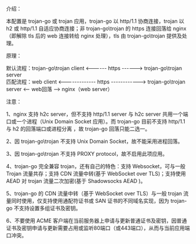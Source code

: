 介绍：

本配置是 trojan-go 或 trojan 应用，trojan-go 以 http/1.1 协商连接，trojan 以 h2 或 http/1.1 自适应协商连接；非 trojan-go\trojan 的 https 连接回落给 nginx（即解除 tls 后的 web 连接转给 nginx 处理），tls 由 trojan-go\trojan 提供及处理。

原理：

默认流程：trojan-go\trojan client <------ https ------> trojan-go\trojan server  
匹配流程：web client <------------- https ------------> trojan-go\trojan server <-- web回落 --> nginx（web server）

注意：

1、nginx 支持 h2c server，但不支持 http/1.1 server 与 h2c server 共用一个端口或一个进程（Unix Domain Socket 应用）。而 trojan-go 目前不支持 http/1.1 与 h2 的回落端口或进程分离 ，故 trojan-go 回落只能二选一。

2、因 trojan-go\trojan 不支持 Unix Domain Socket，故不能采用进程回落。

3、因 trojan-go\trojan 不支持 PROXY protocol，故不启用此项应用。

4、trojan-go 完全兼容 trojan，还有自己的特色：支持 Websocket，可与一般 Trojan 流量共存；支持 CDN 流量中转(基于 WebSocket over TLS)；支持使用 AEAD 对 trojan 流量二次加密(基于 Shadowsocks AEAD )。

5、trojan-go 的 CDN 流量中转（基于 WebSocket over TLS）与一般 trojan 流量同时使用，仅支持使用通配符证书或 SAN 证书的不同域名实现，因为 trojan-go 不支持设置多组证书及密钥。

6、不要使用 ACME 客户端在当前服务器上申请与更新普通证书及密钥，因普通证书及密钥申请与更新需要占用或监听80端口（或443端口），从而与当前应用端口冲突。

